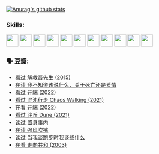
[![Anurag's github stats](https://github-readme-stats.vercel.app/api?username=w940853815)](https://github.com/anuraghazra/github-readme-stats)

### Skills:

<code><img height="32" src="https://cdn.jsdelivr.net/npm/simple-icons@v5/icons/python.svg"></code>
<code><img height="32" src="https://cdn.jsdelivr.net/npm/simple-icons@v5/icons/javascript.svg"></code>
<code><img height="32" src="https://cdn.jsdelivr.net/npm/simple-icons@v5/icons/django.svg"></code>
<code><img height="32" src="https://cdn.jsdelivr.net/npm/simple-icons@v5/icons/flask.svg"></code>
<code><img height="32" src="https://cdn.jsdelivr.net/npm/simple-icons@v5/icons/vuetify.svg"></code>
<code><img height="32" src="https://cdn.jsdelivr.net/npm/simple-icons@v5/icons/git.svg"></code>
<code><img height="32" src="https://cdn.jsdelivr.net/npm/simple-icons@v5/icons/docker.svg"></code>
<code><img height="32" src="https://cdn.jsdelivr.net/npm/simple-icons@v5/icons/postgresql.svg"></code>
<code><img height="32" src="https://cdn.jsdelivr.net/npm/simple-icons@v5/icons/elasticsearch.svg"></code>
<code><img height="32" src="https://cdn.jsdelivr.net/npm/simple-icons@v5/icons/macos.svg"></code>
<code><img height="32" src="https://cdn.jsdelivr.net/npm/simple-icons@v5/icons/linux.svg"></code>

### 🗣 豆瓣:

<!-- DOUBAN-ACTIVITIES:START -->
- [看过 解救吾先生‎ (2015)](https://www.douban.com/people/136069238/status/3744047085/?_i=43632024)
- [在读 我不知道该说什么，关于死亡还是爱情](https://www.douban.com/people/136069238/status/3742672820/?_i=43632024)
- [看过 开端‎ (2022)](https://www.douban.com/people/136069238/status/3737530861/?_i=43632024)
- [看过 混沌行走 Chaos Walking‎ (2021)](https://www.douban.com/people/136069238/status/3734828206/?_i=43632024)
- [在看 开端‎ (2022)](https://www.douban.com/people/136069238/status/3733533297/?_i=43632024)
- [看过 沙丘 Dune‎ (2021)](https://www.douban.com/people/136069238/status/3726869471/?_i=43632024)
- [读过 置身事内](https://www.douban.com/people/136069238/status/3726223867/?_i=43632024)
- [在读 强风吹拂](https://www.douban.com/people/136069238/status/3725395475/?_i=43632024)
- [读过 当我谈跑步时我谈些什么](https://www.douban.com/people/136069238/status/3715422296/?_i=43632024)
- [在看 走向共和‎ (2003)](https://www.douban.com/people/136069238/status/3711470443/?_i=43632024)
<!-- DOUBAN-ACTIVITIES:END -->
<!--
**w940853815/w940853815** is a ✨ _special_ ✨ repository because its `README.md` (this file) appears on your GitHub profile.

Here are some ideas to get you started:

- 🔭 I’m currently working on ...
- 🌱 I’m currently learning ...
- 👯 I’m looking to collaborate on ...
- 🤔 I’m looking for help with ...
- 💬 Ask me about ...
- 📫 How to reach me: ...
- 😄 Pronouns: ...
- ⚡ Fun fact: ...
-->
